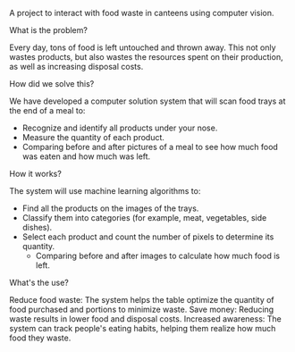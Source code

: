 A project to interact with food waste in canteens using computer vision.

What is the problem?

Every day, tons of food is left untouched and thrown away. This not only wastes products, but also wastes the resources spent on their production, as well as increasing disposal costs.

How did we solve this?

We have developed a computer solution system that will scan food trays at the end of a meal to:

- Recognize and identify all products under your nose.
- Measure the quantity of each product.
- Comparing before and after pictures of a meal to see how much food was eaten and how much was left.

How it works?

The system will use machine learning algorithms to:

- Find all the products on the images of the trays.
- Classify them into categories (for example, meat, vegetables, side dishes).
- Select each product and count the number of pixels to determine its quantity.
  - Comparing before and after images to calculate how much food is left.

What's the use?

Reduce food waste: The system helps the table optimize the quantity of food purchased and portions to minimize waste.
Save money: Reducing waste results in lower food and disposal costs.
Increased awareness: The system can track people's eating habits, helping them realize how much food they waste.
